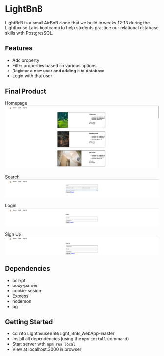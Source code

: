 # LightBnB

LightBnB is a small AirBnB clone that we build in weeks 12-13 during the Lighthouse Labs bootcamp to help students practice our relational database skills with PostgresSQL.

## Features

- Add property
- Filter properties based on various options
- Register a new user and adding it to database
- Login with that user

## Final Product

Homepage
![homepage](ss/home.jpg)

Search
![search](ss/search.jpg)

Login
![login page](ss/login.jpg)

Sign Up
![signup page](ss/signup.jpg)

## Dependencies

- bcrypt
- body-parser
- cookie-sesion
- Express
- nodemon
- pg

## Getting Started

- cd into LighthouseBnB/Light_BnB_WebApp-master
- Install all dependencies (using the `npm install` command)
- Start server with `npm run local`
- View at localhost:3000 in browser
